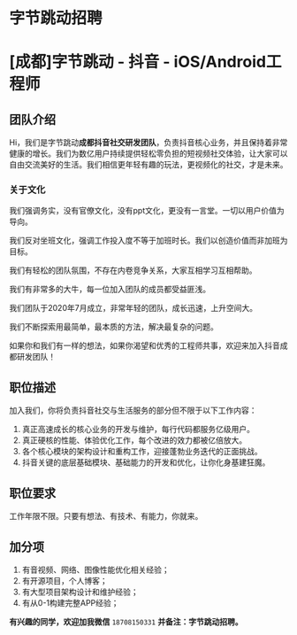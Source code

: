# 字节跳动招聘
# [成都]字节跳动 - 抖音 - iOS/Android工程师

## 团队介绍

Hi，我们是字节跳动**成都抖音社交研发团队**，负责抖音核心业务，并且保持着非常健康的增长。我们为数亿用户持续提供轻松零负担的短视频社交体验，让大家可以自由交流美好的生活。我们相信更年轻有趣的玩法，更视频化的社交，才是未来。

### 关于文化

我们强调务实，没有官僚文化，没有ppt文化，更没有一言堂。一切以用户价值为导向。

我们反对坐班文化，强调工作投入度不等于加班时长。我们以创造价值而非加班为目标。

我们有轻松的团队氛围，不存在内卷竞争关系，大家互相学习互相帮助。

我们有非常多的大牛，每一位加入团队的成员都受益匪浅。

我们团队于2020年7月成立，非常年轻的团队，成长迅速，上升空间大。

我们不断探索用最简单，最本质的方法，解决最复杂的问题。

如果你和我们有一样的想法，如果你渴望和优秀的工程师共事，欢迎来加入抖音成都研发团队！

## 职位描述

加入我们，你将负责抖音社交与生活服务的部分但不限于以下工作内容：

1. 真正高速成长的核心业务的开发与维护，每行代码都服务亿级用户。
2. 真正硬核的性能、体验优化工作，每个改进的效力都被亿倍放大。
3. 各个核心模块的架构设计和重构工作，迎接蓬勃业务迭代的正面挑战。
4. 抖音关键的底层基础模块、基础能力的开发和优化，让你化身基建狂魔。

## 职位要求

工作年限不限。只要有想法、有技术、有能力，你就来。

## 加分项

1. 有音视频、网络、图像性能优化相关经验；
2. 有开源项目，个人博客；
3. 有大型项目架构设计和维护经验；
4. 有从0-1构建完整APP经验；

**有兴趣的同学，欢迎加我微信** `18708150331` **并备注：字节跳动招聘。**
